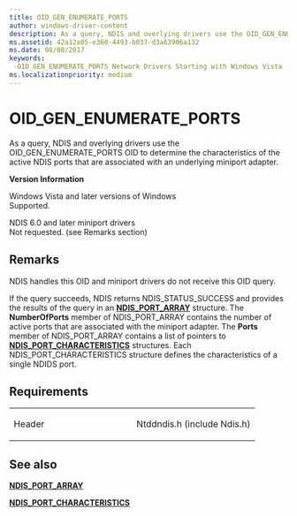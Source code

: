 ```yaml
---
title: OID_GEN_ENUMERATE_PORTS
author: windows-driver-content
description: As a query, NDIS and overlying drivers use the OID_GEN_ENUMERATE_PORTS OID to determine the characteristics of the active NDIS ports that are associated with an underlying miniport adapter.
ms.assetid: 42a12a05-e360-4493-b037-d3a63906a132
ms.date: 08/08/2017
keywords: 
 -OID_GEN_ENUMERATE_PORTS Network Drivers Starting with Windows Vista
ms.localizationpriority: medium
---
```


# OID\_GEN\_ENUMERATE\_PORTS


As a query, NDIS and overlying drivers use the OID\_GEN\_ENUMERATE\_PORTS OID to determine the characteristics of the active NDIS ports that are associated with an underlying miniport adapter.

**Version Information**

<a href="" id="windows-vista-and-later-versions-of-windows"></a>Windows Vista and later versions of Windows  
Supported.

<a href="" id="ndis-6-0-and-later-miniport-drivers"></a>NDIS 6.0 and later miniport drivers  
Not requested. (see Remarks section)

Remarks
-------

NDIS handles this OID and miniport drivers do not receive this OID query.

If the query succeeds, NDIS returns NDIS\_STATUS\_SUCCESS and provides the results of the query in an [**NDIS\_PORT\_ARRAY**](https://msdn.microsoft.com/library/windows/hardware/ff566786) structure. The **NumberOfPorts** member of NDIS\_PORT\_ARRAY contains the number of active ports that are associated with the miniport adapter. The **Ports** member of NDIS\_PORT\_ARRAY contains a list of pointers to [**NDIS\_PORT\_CHARACTERISTICS**](https://msdn.microsoft.com/library/windows/hardware/ff566791) structures. Each NDIS\_PORT\_CHARACTERISTICS structure defines the characteristics of a single NDIDS port.

Requirements
------------

<table>
<colgroup>
<col width="50%" />
<col width="50%" />
</colgroup>
<tbody>
<tr class="odd">
<td><p>Header</p></td>
<td>Ntddndis.h (include Ndis.h)</td>
</tr>
</tbody>
</table>

## See also


[**NDIS\_PORT\_ARRAY**](https://msdn.microsoft.com/library/windows/hardware/ff566786)

[**NDIS\_PORT\_CHARACTERISTICS**](https://msdn.microsoft.com/library/windows/hardware/ff566791)

 

 





